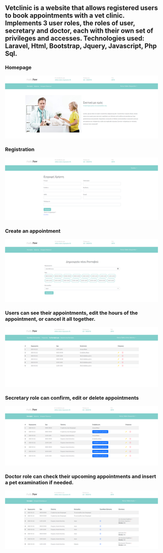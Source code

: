 <h2>Vetclinic is a website that allows registered users to book appointments with a vet clinic. Implements 3 user roles, the roles of user, secretary and doctor, each with their own set of privileges and accesses. Technologies used: Laravel, Html, Bootstrap, Jquery, Javascript, Php Sql.</h2>

<h3>Homepage</h3>

![My Image](!screenshots/home.png)

<h3>Registration</h3>

![My Image](!screenshots/register.png)

<h3>Create an appointment</h3>

![My Image](!screenshots/create_appointment.png)

<h3>Users can see their appointments, edit the hours of the appointment, or cancel it all together.</h3>

![My Image](!screenshots/user_appointments.png)

<h3>Secretary role can confirm, edit or delete appointments</h3>

![My Image](!screenshots/secretary_appointments.png)

<h3>Doctor role can check their upcoming appointments and insert a pet examination if needed.</h3>

![My Image](!screenshots/doctor_appointments.png)
